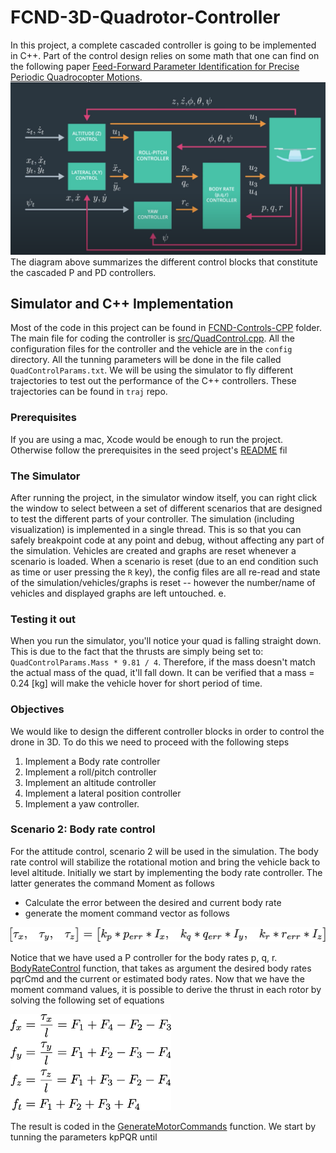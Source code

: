 # FCND-3D-Quadrotor-Controller
In this project, a complete cascaded controller is going to be implemented in C++. Part of the control design relies on some math that one can find on the following paper [Feed-Forward Parameter Identification for Precise Periodic
Quadrocopter Motions](http://www.dynsyslab.org/wp-content/papercite-data/pdf/schoellig-acc12.pdf). 
![Cascaded PID controller](./images/pid0.png)
The diagram above summarizes the different control blocks that constitute the cascaded P and PD controllers.

## Simulator and C++ Implementation
Most of the code in this project can be found in [FCND-Controls-CPP](https://github.com/bwassim/FCND-3D-Quadrotor-Controller/tree/master/FCND-Controls-CPP) folder. The main file for coding the controller is [src/QuadControl.cpp](https://github.com/bwassim/FCND-3D-Quadrotor-Controller/tree/master/FCND-Controls-CPP/src). All the configuration files for the controller and the vehicle are in the `config` directory. All the tunning parameters will be done in the file called `QuadControlParams.txt`. We will be using the simulator to fly different trajectories to test out the performance of the C++ controllers. These trajectories can be found in `traj` repo.
### Prerequisites
If you are using a mac, Xcode would be enough to run the project. Otherwise follow the prerequisites in the seed project's [README](https://github.com/udacity/FCND-Controls-CPP) fil

### The Simulator 
After running the project, in the simulator window itself, you can right click the window to select between a set of different scenarios that are designed to test the different parts of your controller.
The simulation (including visualization) is implemented in a single thread. This is so that you can safely breakpoint code at any point and debug, without affecting any part of the simulation.
Vehicles are created and graphs are reset whenever a scenario is loaded. When a scenario is reset (due to an end condition such as time or user pressing the `R` key), the config files are all re-read and state of the simulation/vehicles/graphs is reset -- however the number/name of vehicles and displayed graphs are left untouched.
e.
### Testing it out
When you run the simulator, you'll notice your quad is falling straight down. This is due to the fact that the thrusts are simply being set to:
`QuadControlParams.Mass * 9.81 / 4`. Therefore, if the mass doesn't match the actual mass of the quad, it'll fall down.
It can be verified that a mass = 0.24 [kg] will make the vehicle hover for short period of time. 
### Objectives
We would like to design the different controller blocks in order to control the drone in 3D. To do this we need to proceed with the following steps 
1. Implement a Body rate controller
2. Implement a roll/pitch controller 
3. Implement an altitude controller 
4. Implement a lateral position controller
5. Implement a yaw controller.


### Scenario 2: Body rate control
For the attitude control, scenario 2 will be used in the simulation. The body rate control will stabilize the rotational motion and bring the vehicle back to level altitude.
Initially we start by implementing the body rate controller. The latter generates the command Moment as follows 
- Calculate the error between the desired and current body rate
- generate the moment command vector as follows 

<img src="./images/cmdMoment.png" width="1000"/>

Notice that we have used a P controller for the body rates p, q, r. [BodyRateControl](https://github.com/bwassim/FCND-3D-Quadrotor-Controller/blob/552d921b647f1052275d90093f553645f029aa1f/FCND-Controls-CPP/src/QuadControl.cpp#L111-L117) function, that takes as argument the desired body rates pqrCmd and the current or estimated body rates.
Now that we have the moment command values, it is possible to derive the thrust in each rotor by solving the following set of equations

<img src="./images/thrust_equations.png" width="257"/>

The result is coded in the [GenerateMotorCommands](https://github.com/bwassim/FCND-3D-Quadrotor-Controller/blob/552d921b647f1052275d90093f553645f029aa1f/FCND-Controls-CPP/src/QuadControl.cpp#L73-L82) function. We start by tunning the parameters kpPQR until